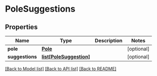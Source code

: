 # PoleSuggestions

## Properties
Name | Type | Description | Notes
------------ | ------------- | ------------- | -------------
**pole** | [**Pole**](Pole.md) |  | [optional] 
**suggestions** | [**list[PoleSuggestion]**](PoleSuggestion.md) |  | [optional] 

[[Back to Model list]](../README.md#documentation-for-models) [[Back to API list]](../README.md#documentation-for-api-endpoints) [[Back to README]](../README.md)


